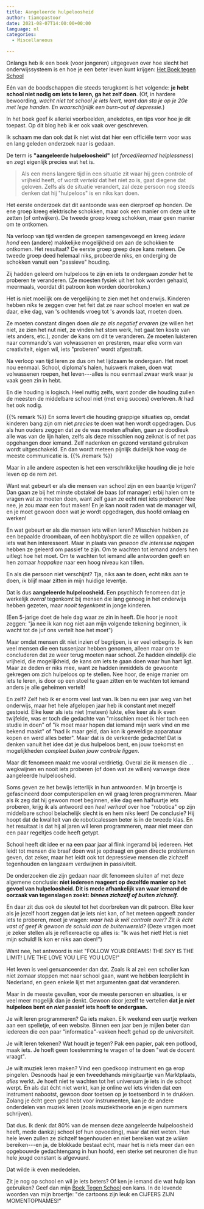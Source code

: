 ```yaml
---
title: Aangeleerde hulpeloosheid
author: tiamopastoor
date: 2021-08-07T14:00:00+00:00
language: nl
categories:
  - Miscellaneous

---
```

Onlangs heb ik een boek (voor jongeren) uitgegeven over hoe slecht het onderwijssysteem is en hoe je een beter leven kunt krijgen: [Het Boek tegen School](/books/het-boek-tegen-school/)

Eén van de boodschappen die steeds terugkomt is het volgende: **je hebt school niet nodig om iets te leren, ga het zelf doen**. (Of, in hardere bewoording, _wacht niet tot school je iets leert, want dan sta je op je 20e met lege handen. En waarschijnlijk een burn-out of depressie._)

In het boek geef ik allerlei voorbeelden, anekdotes, en tips voor hoe je dit toepast. Op dit blog heb ik er ook vaak over geschreven.

Ik schaam me dan ook dat ik niet wist dat hier een officiële term voor was en lang geleden onderzoek naar is gedaan.

De term is **"aangeleerde hulpeloosheid"** (of _forced/learned helplessness_) en zegt eigenlijk precies wat het is.

> Als een mens langere tijd in een situatie zit waar hij geen controle of vrijheid heeft, of wordt _verteld_ dat het niet zo is, gaat diegene dat geloven. Zelfs als de situatie verandert, zal deze persoon nog steeds denken dat hij "hulpeloos" is en niks kan doen.

Het eerste onderzoek dat dit aantoonde was een dierproef op honden. De ene groep kreeg elektrische schokken, maar ook een manier om deze uit te zetten (of ontwijken). De tweede groep kreeg schokken, maar geen manier om te ontkomen.

Na verloop van tijd werden de groepen samengevoegd en kreeg _iedere hond_ een (andere) makkelijke mogelijkheid om aan de schokken te ontkomen. Het resultaat? De eerste groep greep deze kans meteen. De tweede groep deed helemaal niks, probeerde niks, en onderging de schokken vanuit een "passieve" houding.

Zij hadden geleerd om hulpeloos te zijn en iets te ondergaan _zonder_ het te proberen te veranderen. (Ze moesten fysiek uit het hok worden gehaald, meermaals, voordat dit patroon kon worden doorbroken.)

Het is niet moeilijk om de vergelijking te zien met het onderwijs. Kinderen hebben _niks_ te zeggen over het feit dat ze naar school moeten en wat ze daar, elke dag, van 's ochtends vroeg tot 's avonds laat, moeten doen. 

Ze moeten constant dingen doen _die ze als negatief ervaren_ (ze willen het niet, ze zien het nut niet, ze vinden het stom werk, het gaat ten koste van iets anders, etc.), zonder de kans om dit te veranderen. Ze moeten luisteren naar commando's van volwassenen en presteren, maar elke vorm van creativiteit, eigen wil, iets "proberen" wordt afgestraft.

Na verloop van tijd leren ze dus om het lijdzaam te ondergaan. Het moet nou eenmaal. School, diploma's halen, huiswerk maken, doen wat volwassenen roepen, het leven---alles is nou eenmaal zwaar werk waar je vaak geen zin in hebt. 

En die houding is logisch. Heel nuttig zelfs, want zonder die houding zullen de meesten de middelbare school niet (met enig succes) overleven. _Ik_ had het ook nodig.

{{% remark %}}
En soms levert die houding grappige situaties op, omdat kinderen bang zijn om niet _precies_ te doen wat hen wordt opgedragen. Dus als hun ouders zeggen dat ze de was moeten afhalen, gaan ze doodleuk alle was van de lijn halen, zelfs als deze misschien nog zeiknat is of net pas opgehangen door iemand. Zelf nadenken en gezond verstand gebruiken wordt uitgeschakeld. En dan wordt meteen pijnlijk duidelijk hoe _vaag_ de meeste communicatie is.
{{% /remark %}}

Maar in alle andere aspecten is het een verschrikkelijke houding die je hele leven op de rem zet. 

Want wat gebeurt er als die mensen van school zijn en een baantje krijgen? Dan gaan ze bij het minste obstakel de baas (of manager) erbij halen om te vragen wat ze moeten doen, want zelf gaan ze echt niet iets proberen! Nee nee, je zou maar een fout maken! En je kan nooit raden wat de manager wil, en je moet gewoon doen wat je wordt opgedragen, dus hoofd omlaag en werken!

En wat gebeurt er als die mensen iets willen leren? Misschien hebben ze een bepaalde droombaan, of een hobby/sport die ze willen oppakken, of iets wat hen interesseert. Maar in plaats van _gewoon die interesse najagen_ hebben ze geleerd om passief te zijn. Om te wachten tot iemand anders hen uitlegt hoe het moet. Om te wachten tot iemand alle antwoorden geeft en hen zomaar _hoppakee_ naar een hoog niveau kan tillen.

En als die persoon niet verschijnt? Tja, niks aan te doen, echt niks aan te doen, ik blijf maar zitten in mijn huidige leventje.

Dat is dus **aangeleerde hulpeloosheid.** Een psychisch fenomeen dat je werkelijk _overal_ tegenkomt bij mensen die lang genoeg in het onderwijs hebben gezeten, maar _nooit tegenkomt_ in jonge kinderen. 

(Een 5-jarige doet de hele dag waar ze zin in heeft. Die hoor je nooit zeggen: "ja nee ik kan nog niet aan mijn volgende tekening beginnen, ik wacht tot de juf ons vertelt hoe het moet")

Maar omdat mensen dit niet inzien of begrijpen, is er veel onbegrip. Ik ken veel mensen die een tussenjaar hebben genomen, alleen maar om te concluderen dat ze weer terug moeten naar school. Ze hadden eindelijk die vrijheid, die mogelijkheid, de kans om iets te gaan doen waar hun hart ligt. Maar ze deden er niks mee, want ze hadden inmiddels de gewoonte gekregen om zich hulpeloos op te stellen. Nee hoor, de enige manier om iets te leren, is door op een stoel te gaan zitten en te wachten tot iemand anders je alle geheimen vertelt!

En zelf? Zelf heb ik er enorm veel last van. Ik ben nu een jaar weg van het onderwijs, maar het hele afgelopen jaar heb ik constant met mezelf gestoeid. Elke keer als iets niet (meteen) lukte, elke keer als ik even twijfelde, was er toch die gedachte van "misschien moet ik hier toch een studie in doen" of "ik moet maar hopen dat iemand mijn werk vind en me bekend maakt" of "had ik maar geld, dan kon ik geweldige apparatuur kopen en werd alles beter". Maar dat is de verkeerde gedachte! Dat is denken vanuit het idee dat je dus hulpeloos bent, en jouw toekomst en mogelijkheden _compleet buiten jouw controle liggen_.

Maar dit fenomeen maakt me vooral verdrietig. Overal zie ik mensen die ... wegkwijnen en nooit iets proberen (of doen wat ze willen) vanwege deze aangeleerde hulpeloosheid. 

Soms geven ze het bewijs letterlijk in hun antwoorden. Mijn broertje is gefascineerd door computerspellen en wil graag leren programmeren. Maar als ik zeg dat hij gewoon moet beginnen, elke dag een halfuurtje iets proberen, krijg ik als antwoord een _heel verhaal_ over hoe "robotica" op zijn middelbare school belachelijk slecht is en hem niks leert! De conclusie? Hij hoopt dat de kwaliteit van de roboticalessen beter is in de tweede klas. En het resultaat is dat hij al jaren wil leren programmeren, maar niet meer dan een paar regeltjes code heeft getypt.

School heeft dit idee er na een paar jaar al flink ingeramd bij iedereen. Het leidt tot mensen die braaf doen wat je opdraagt en geen directe problemen geven, dat zeker, maar het leidt ook tot depressieve mensen die zichzelf tegenhouden en langzaam verdwijnen in passiviteit.

De onderzoeken die zijn gedaan naar dit fenomeen sluiten af met deze algemene conclusie: **niet iedereen reageert op dezelfde manier op het gevoel van hulpeloosheid. Dit is mede afhankelijk van waar iemand de oorzaak van tegenslagen zoekt: _binnen zichzelf of buiten zichzelf._**

En daar zit dus ook de sleutel tot het doorbreken van dit patroon. Elke keer als je jezelf hoort zeggen dat je iets niet kan, of het meteen opgeeft zonder iets te proberen, moet je vragen: _waar heb ik wél controle over? Zit ik écht vast of geef ik gewoon de schuld aan de buitenwereld?_ (Deze vragen moet je zeker stellen als je reflexreactie op alles is: "Ik was het niet! Het is niet mijn schuld! Ik kon er niks aan doen!")

Want nee, het antwoord is niet "FOLLOW YOUR DREAMS! THE SKY IS THE LIMIT! LIVE THE LOVE YOU LIFE YOU LOVE!" 

Het leven is veel genuanceerder dan dat. Zoals ik al zei: een scholier kan niet zomaar stoppen met naar school gaan, want we hebben leerplicht in Nederland, en geen enkele lijst met argumenten gaat dat veranderen. 

Maar in de meeste gevallen, voor de meeste personen en situaties, is er veel meer mogelijk dan je denkt. Gewoon door jezelf te vertellen **dat je _niet_ hulpeloos bent en _niet_ passief iets hoeft te ondergaan.**

Je wilt leren programmeren? Ga iets maken. Elk weekend een uurtje werken aan een spelletje, of een website. Binnen een jaar ben je mijlen beter dan iedereen die een paar "informatica"-vakken heeft gehad op de universiteit.

Je wilt leren tekenen? Wat houdt je tegen? Pak een papier, pak een potlood, maak iets. Je hoeft geen toestemming te vragen of te doen "wat de docent vraagt".

Je wilt muziek leren maken? Vind een goedkoop instrument en ga erop pingelen. Desnoods haal je een tweedehands minigitaartje van Marktplaats, _alles_ werkt. Je hoeft niet te wachten tot het universum je iets in de schoot werpt. En als dat écht niet werkt, kan je online wel iets vinden dat een instrument nabootst, gewoon door toetsen op je toetsenbord in te drukken. Zolang je écht geen geld hebt voor instrumenten, kan je de andere onderdelen van muziek leren (zoals muziektheorie en je eigen nummers schrijven).

Dat dus. Ik denk dat 80% van de mensen deze aangeleerde hulpeloosheid heeft, mede dankzij school (of hun opvoeding), maar dat niet weten. Hun hele leven zullen ze zichzelf tegenhouden en niet bereiken wat ze _willen_ bereiken---en ja, de blokkade bestaat echt, maar het is niets meer dan een opgebouwde gedachtengang in hun hoofd, een sterke set neuronen die hun hele jeugd constant is afgevuurd.

Dat wilde ik even mededelen. 

Zit je nog op school en wil je iets beters? Of ken je iemand die wat hulp kan gebruiken? Geef dan mijn [Boek Tegen School](/books/het-boek-tegen-school/) een kans. In de lovende woorden van mijn broertje: "de cartoons zijn leuk en CIJFERS ZIJN MOMENTOPNAMES!"